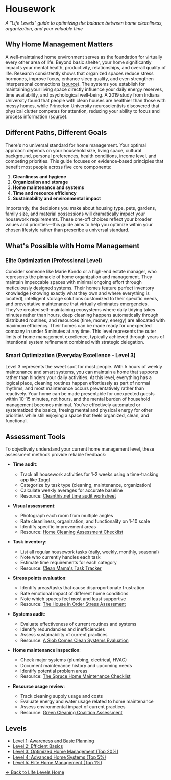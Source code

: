 # Housework

*A "Life Levels" guide to optimizing the balance between home cleanliness, organization, and your valuable time*

## Why Home Management Matters

A well-maintained home environment serves as the foundation for virtually every other area of life. Beyond basic shelter, your home significantly impacts your mental health, productivity, relationships, and overall quality of life. Research consistently shows that organized spaces reduce stress hormones, improve focus, enhance sleep quality, and even strengthen interpersonal connections ([source](https://www.sciencedirect.com/science/article/abs/pii/S0272494415300328)). The systems you establish for maintaining your living space directly influence your daily energy reserves, time availability, and psychological well-being. A 2019 study from Indiana University found that people with clean houses are healthier than those with messy homes, while Princeton University neuroscientists discovered that physical clutter competes for attention, reducing your ability to focus and process information ([source](https://www.jneurosci.org/content/31/2/587)).

## Different Paths, Different Goals

There's no universal standard for home management. Your optimal approach depends on your household size, living space, cultural background, personal preferences, health conditions, income level, and competing priorities. This guide focuses on evidence-based principles that benefit most people across five core components:

1. **Cleanliness and hygiene**
2. **Organization and storage**
3. **Home maintenance and systems**
4. **Time and resource efficiency**
5. **Sustainability and environmental impact**

Importantly, the decisions you make about housing type, pets, gardens, family size, and material possessions will dramatically impact your housework requirements. These one-off choices reflect your broader values and priorities—this guide aims to help you optimize within your chosen lifestyle rather than prescribe a universal standard.

## What's Possible with Home Management

### Elite Optimization (Professional Level)
Consider someone like Marie Kondo or a high-end estate manager, who represents the pinnacle of home organization and management. They maintain impeccable spaces with minimal ongoing effort through meticulously designed systems. Their homes feature perfect inventory knowledge (knowing exactly what they own and where everything is located), intelligent storage solutions customized to their specific needs, and preventative maintenance that virtually eliminates emergencies. They've created self-maintaining ecosystems where daily tidying takes minutes rather than hours, deep cleaning happens automatically through distributed routines, and resources (time, money, energy) are allocated with maximum efficiency. Their homes can be made ready for unexpected company in under 5 minutes at any time. This level represents the outer limits of home management excellence, typically achieved through years of intentional system refinement combined with strategic delegation.

### Smart Optimization (Everyday Excellence - Level 3)
Level 3 represents the sweet spot for most people. With 5 hours of weekly maintenance and smart systems, you can maintain a home that supports rather than hinders your daily activities. At this level, everything has a logical place, cleaning routines happen effortlessly as part of normal rhythms, and most maintenance occurs preventatively rather than reactively. Your home can be made presentable for unexpected guests within 10-15 minutes, not hours, and the mental burden of household management becomes minimal. You've effectively automated or systematized the basics, freeing mental and physical energy for other priorities while still enjoying a space that feels organized, clean, and functional.

## Assessment Tools

To objectively understand your current home management level, these assessment methods provide reliable feedback:

- **Time audit**:
  - Track all housework activities for 1-2 weeks using a time-tracking app like [Toggl](https://toggl.com/)
  - Categorize by task type (cleaning, maintenance, organization)
  - Calculate weekly averages for accurate baseline
  - Resource: [Cleanthis.net time audit worksheet](https://cleanthis.net/cleaning-audit/)

- **Visual assessment**:
  - Photograph each room from multiple angles
  - Rate cleanliness, organization, and functionality on 1-10 scale
  - Identify specific improvement areas
  - Resource: [Home Cleaning Assessment Checklist](https://tidymom.net/home-cleaning-assessment-checklist/)

- **Task inventory**:
  - List all regular housework tasks (daily, weekly, monthly, seasonal)
  - Note who currently handles each task
  - Estimate time requirements for each category
  - Resource: [Clean Mama's Task Tracker](https://cleanmama.com/product/homekeeping-task-tracker/)

- **Stress points evaluation**:
  - Identify areas/tasks that cause disproportionate frustration
  - Rate emotional impact of different home conditions
  - Note which spaces feel most and least supportive
  - Resource: [The House in Order Stress Assessment](https://www.thehouseinorder.com/stress-test/)

- **Systems audit**:
  - Evaluate effectiveness of current routines and systems
  - Identify redundancies and inefficiencies
  - Assess sustainability of current practices
  - Resource: [A Slob Comes Clean Systems Evaluation](https://www.aslobcomesclean.com/systems-evaluation/)

- **Home maintenance inspection**:
  - Check major systems (plumbing, electrical, HVAC)
  - Document maintenance history and upcoming needs
  - Identify potential problem areas
  - Resource: [The Spruce Home Maintenance Checklist](https://www.thespruce.com/home-maintenance-checklist-4142599)

- **Resource usage review**:
  - Track cleaning supply usage and costs
  - Evaluate energy and water usage related to home maintenance
  - Assess environmental impact of current practices
  - Resource: [Green Cleaning Coalition Assessment](https://www.greencleaningcoalition.org/green-assessment)

## Levels

- [Level 1: Awareness and Basic Planning](level-1)
- [Level 2: Efficient Basics](level-2)
- [Level 3: Optimized Home Management (Top 20%)](level-3)
- [Level 4: Advanced Home Systems (Top 5%)](level-4)
- [Level 5: Elite Home Management (Top 1%)](level-5)

[← Back to Life Levels Home](../)
